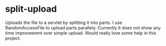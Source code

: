# split-upload
Uploads the file to a servlet by splitting it into parts.
I use RandomAccessFile to upload parts parallely.
Currently it does not show any time improveemnt over simple upload.
Would really love some help in this project.

